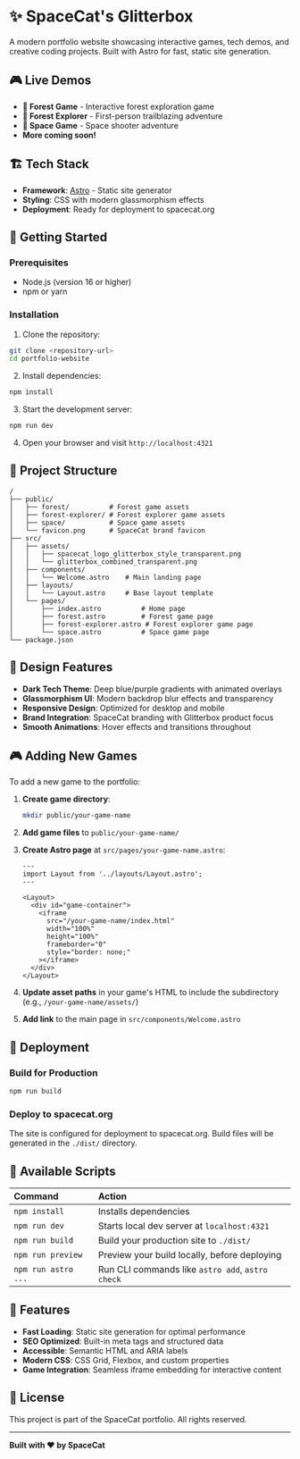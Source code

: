 # ✨ SpaceCat's Glitterbox

A modern portfolio website showcasing interactive games, tech demos, and creative coding projects. Built with Astro for fast, static site generation.

## 🎮 Live Demos

 - **🌲 Forest Game** - Interactive forest exploration game
 - **🌳 Forest Explorer** - First-person trailblazing adventure
 - **🚀 Space Game** - Space shooter adventure
 - **More coming soon!**

## 🏗️ Tech Stack

- **Framework**: [Astro](https://astro.build) - Static site generator
- **Styling**: CSS with modern glassmorphism effects
- **Deployment**: Ready for deployment to spacecat.org

## 🚀 Getting Started

### Prerequisites

- Node.js (version 16 or higher)
- npm or yarn

### Installation

1. Clone the repository:
```bash
git clone <repository-url>
cd portfolio-website
```

2. Install dependencies:
```bash
npm install
```

3. Start the development server:
```bash
npm run dev
```

4. Open your browser and visit `http://localhost:4321`

## 📁 Project Structure

```
/
├── public/
│   ├── forest/          # Forest game assets
│   ├── forest-explorer/ # Forest explorer game assets
│   ├── space/           # Space game assets
│   └── favicon.png      # SpaceCat brand favicon
├── src/
│   ├── assets/
│   │   ├── spacecat_logo_glitterbox_style_transparent.png
│   │   └── glitterbox_combined_transparent.png
│   ├── components/
│   │   └── Welcome.astro    # Main landing page
│   ├── layouts/
│   │   └── Layout.astro     # Base layout template
│   └── pages/
│       ├── index.astro          # Home page
│       ├── forest.astro         # Forest game page
│       ├── forest-explorer.astro # Forest explorer game page
│       └── space.astro          # Space game page
└── package.json
```

## 🎨 Design Features

- **Dark Tech Theme**: Deep blue/purple gradients with animated overlays
- **Glassmorphism UI**: Modern backdrop blur effects and transparency
- **Responsive Design**: Optimized for desktop and mobile
- **Brand Integration**: SpaceCat branding with Glitterbox product focus
- **Smooth Animations**: Hover effects and transitions throughout

## 🎮 Adding New Games

To add a new game to the portfolio:

1. **Create game directory**:
   ```bash
   mkdir public/your-game-name
   ```

2. **Add game files** to `public/your-game-name/`

3. **Create Astro page** at `src/pages/your-game-name.astro`:
   ```astro
   ---
   import Layout from '../layouts/Layout.astro';
   ---
   
   <Layout>
     <div id="game-container">
       <iframe 
         src="/your-game-name/index.html" 
         width="100%" 
         height="100%" 
         frameborder="0"
         style="border: none;"
       ></iframe>
     </div>
   </Layout>
   ```

4. **Update asset paths** in your game's HTML to include the subdirectory (e.g., `/your-game-name/assets/`)

5. **Add link** to the main page in `src/components/Welcome.astro`

## 🚀 Deployment

### Build for Production

```bash
npm run build
```

### Deploy to spacecat.org

The site is configured for deployment to spacecat.org. Build files will be generated in the `./dist/` directory.

## 🎯 Available Scripts

| Command                   | Action                                           |
| :------------------------ | :----------------------------------------------- |
| `npm install`             | Installs dependencies                            |
| `npm run dev`             | Starts local dev server at `localhost:4321`      |
| `npm run build`           | Build your production site to `./dist/`          |
| `npm run preview`         | Preview your build locally, before deploying     |
| `npm run astro ...`       | Run CLI commands like `astro add`, `astro check` |

## 🌟 Features

- **Fast Loading**: Static site generation for optimal performance
- **SEO Optimized**: Built-in meta tags and structured data
- **Accessible**: Semantic HTML and ARIA labels
- **Modern CSS**: CSS Grid, Flexbox, and custom properties
- **Game Integration**: Seamless iframe embedding for interactive content

## 📝 License

This project is part of the SpaceCat portfolio. All rights reserved.

---

**Built with ❤️ by SpaceCat**
